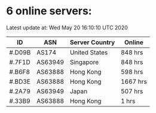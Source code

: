 # 6 online servers:

Latest update at: Wed May 20 16:10:10 UTC 2020

| ID | ASN | Server Country | Online |
| -- | --- | -------------- | ------ |
| #.D09B | AS174 | United States | 848 hrs |
| #.7F1D | AS63949 | Singapore | 848 hrs |
| #.B6F8 | AS63888 | Hong Kong | 598 hrs |
| #.BD3E | AS63888 | Hong Kong | 1667 hrs |
| #.2A79 | AS63949 | Japan | 507 hrs |
| #.33B9 | AS63888 | Hong Kong | 1 hrs |

